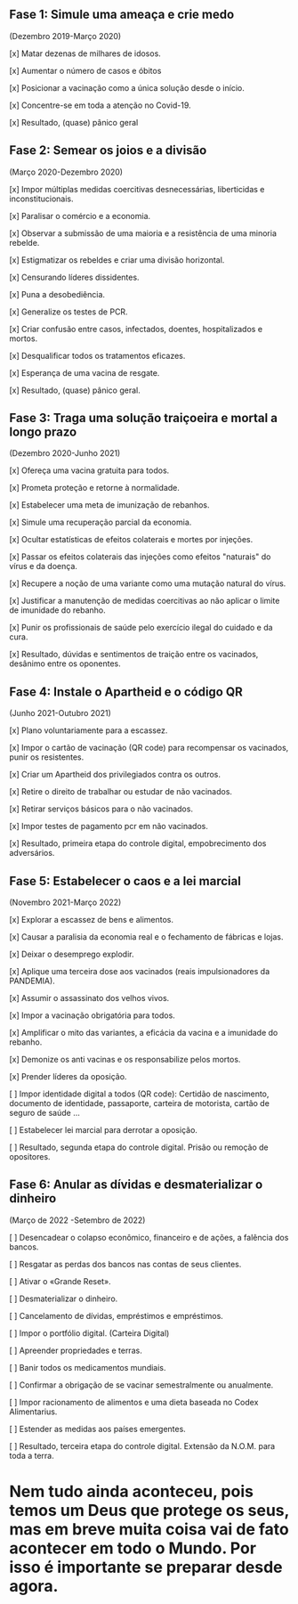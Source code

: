 ## Fase 1: Simule uma ameaça e crie medo
(Dezembro 2019-Março 2020)

  [x] Matar dezenas de milhares de idosos.
  
  [x] Aumentar o número de casos e óbitos
  
  [x] Posicionar a vacinação como a única solução desde o início.
  
  [x] Concentre-se em toda a atenção no Covid-19.
  
  [x] Resultado, (quase) pânico geral

## Fase 2: Semear os joios e a divisão
(Março 2020-Dezembro 2020)

  [x] Impor múltiplas medidas coercitivas desnecessárias, liberticidas e inconstitucionais.
  
  [x] Paralisar o comércio e a economia.
  
  [x] Observar a submissão de uma maioria e a resistência de uma minoria rebelde.
  
  [x] Estigmatizar os rebeldes e criar uma divisão horizontal.
  
  [x] Censurando líderes dissidentes.
  
  [x] Puna a desobediência.
  
  [x] Generalize os testes de PCR.
  
  [x] Criar confusão entre casos, infectados, doentes, hospitalizados e mortos.
  
  [x] Desqualificar todos os tratamentos eficazes.
  
  [x] Esperança de uma vacina de resgate.
  
  [x] Resultado, (quase) pânico geral.


## Fase 3: Traga uma solução traiçoeira e mortal a longo prazo
(Dezembro 2020-Junho 2021)

  [x] Ofereça uma vacina gratuita para todos.
  
  [x] Prometa proteção e retorne à normalidade.
  
  [x] Estabelecer uma meta de imunização de rebanhos.
  
  [x] Simule uma recuperação parcial da economia.
  
  [x] Ocultar estatísticas de efeitos colaterais e mortes por injeções.
  
  [x] Passar os efeitos colaterais das injeções como efeitos "naturais" do vírus e da doença.
  
  [x] Recupere a noção de uma variante como uma mutação natural do vírus.
  
  [x] Justificar a manutenção de medidas coercitivas ao não aplicar o limite de imunidade do rebanho.
  
  [x] Punir os profissionais de saúde pelo exercício ilegal do cuidado e da cura. 
  
  [x] Resultado, dúvidas e sentimentos de traição entre os vacinados, desânimo entre os oponentes.

## Fase 4: Instale o Apartheid e o código QR
(Junho 2021-Outubro 2021)

  [x] Plano voluntariamente para a escassez.
  
  [x] Impor o cartão de vacinação (QR code) para recompensar os vacinados, punir os resistentes.
  
  [x] Criar um Apartheid dos privilegiados contra os outros.
  
  [x] Retire o direito de trabalhar ou estudar de não vacinados.
  
  [x] Retirar serviços básicos para o não vacinados.
  
  [x] Impor testes de pagamento pcr em não vacinados.
  
  [x] Resultado, primeira etapa do controle digital, empobrecimento dos adversários.

## Fase 5: Estabelecer o caos e a lei marcial
(Novembro 2021-Março 2022)

  [x] Explorar a escassez de bens e alimentos.
  
  [x] Causar a paralisia da economia real e o fechamento de fábricas e lojas.
  
  [x] Deixar o desemprego explodir.
  
  [x] Aplique uma terceira dose aos vacinados (reais impulsionadores da PANDEMIA).
  
  [x] Assumir o assassinato dos velhos vivos.
  
  [x] Impor a vacinação obrigatória para todos.
  
  [x] Amplificar o mito das variantes, a eficácia da vacina e a imunidade do rebanho.
  
  [x] Demonize os anti vacinas e os responsabilize pelos mortos.
  
  [x] Prender líderes da oposição.
   
  [ ] Impor identidade digital a todos (QR code): Certidão de nascimento, documento de identidade, passaporte, carteira de motorista, cartão de seguro de saúde ...
  
  [ ] Estabelecer lei marcial para derrotar a oposição.
  
  [ ] Resultado, segunda etapa do controle digital. Prisão ou remoção de opositores.

## Fase 6: Anular as dívidas e desmaterializar o dinheiro
(Março de 2022 -Setembro de 2022)

  [ ] Desencadear o colapso econômico, financeiro e de ações, a falência dos bancos.
  
  [ ] Resgatar as perdas dos bancos nas contas de seus clientes.
  
  [ ] Ativar o «Grande Reset».
  
  [ ] Desmaterializar o dinheiro.
  
  [ ] Cancelamento de dívidas, empréstimos e empréstimos.
  
  [ ] Impor o portfólio digital. (Carteira Digital)
  
  [ ] Apreender propriedades e terras.
  
  [ ] Banir todos os medicamentos mundiais.
  
  [ ] Confirmar a obrigação de se vacinar semestralmente ou anualmente.
  
  [ ] Impor racionamento de alimentos e uma dieta baseada no Codex Alimentarius.
  
  [ ] Estender as medidas aos países emergentes.
  
  [ ] Resultado, terceira etapa do controle digital. Extensão da N.O.M. para toda a terra.



# Nem tudo ainda aconteceu, pois temos um Deus que protege os seus, mas em breve muita coisa vai de fato acontecer em todo o Mundo. Por isso é importante se preparar desde agora. 
